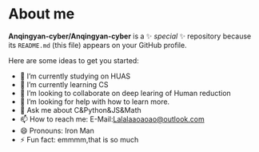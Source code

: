 # About me


**Anqingyan-cyber/Anqingyan-cyber** is a ✨ _special_ ✨ repository because its `README.md` (this file) appears on your GitHub profile.

Here are some ideas to get you started:

- 🔭 I’m currently studying on HUAS 
- 🌱 I’m currently learning CS
- 👯 I’m looking to collaborate on deep learing of Human reduction
- 🤔 I’m looking for help with how to learn more.
- 💬 Ask me about C&Python&JS&Math
- 📫 How to reach me: E-Mail:Lalalaaoaoao@outlook.com
- 😄 Pronouns: Iron Man
- ⚡ Fun fact: emmmm,that is so much

